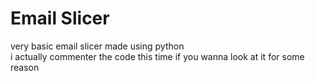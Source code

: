 # Email Slicer
very basic email slicer made using python
<br />
i actually commenter the code this time if you wanna look at it for some reason
